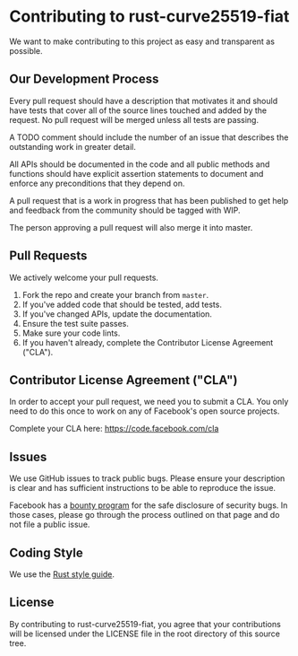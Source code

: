 
# Contributing to rust-curve25519-fiat
We want to make contributing to this project as easy and transparent as
possible.

## Our Development Process

Every pull request should have a description that motivates it and should have tests that cover all of the source lines touched and added by the request. No pull request will be merged unless all tests are passing.

A TODO comment should include the number of an issue that describes the outstanding work in greater detail.

All APIs should be documented in the code and all public methods and functions should have explicit assertion statements to document and enforce any preconditions that they depend on.

A pull request that is a work in progress that has been published to get help and feedback from the community should be tagged with WIP.

The person approving a pull request will also merge it into master.

## Pull Requests
We actively welcome your pull requests.

1. Fork the repo and create your branch from `master`.
2. If you've added code that should be tested, add tests.
3. If you've changed APIs, update the documentation.
4. Ensure the test suite passes.
5. Make sure your code lints.
6. If you haven't already, complete the Contributor License Agreement ("CLA").

## Contributor License Agreement ("CLA")
In order to accept your pull request, we need you to submit a CLA. You only need
to do this once to work on any of Facebook's open source projects.

Complete your CLA here: <https://code.facebook.com/cla>

## Issues
We use GitHub issues to track public bugs. Please ensure your description is
clear and has sufficient instructions to be able to reproduce the issue.

Facebook has a [bounty program](https://www.facebook.com/whitehat/) for the safe
disclosure of security bugs. In those cases, please go through the process
outlined on that page and do not file a public issue.

## Coding Style

We use the [Rust style guide](https://github.com/rust-lang-nursery/fmt-rfcs/blob/master/guide/guide.md).

## License
By contributing to rust-curve25519-fiat, you agree that your contributions will be licensed
under the LICENSE file in the root directory of this source tree.